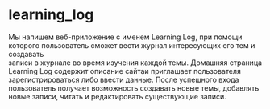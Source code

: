 # learning_log
Мы напишем веб-приложение с именем Learning Log, при помощи которого 
пользователь сможет вести журнал интересующих его тем и создавать  
записи в журнале во время изучения каждой темы. Домашняя страница 
Learning Log содержит описание сайтаи приглашает пользователя 
зарегистрироваться либо ввести данные. После успешного входа 
пользователь получает возможность создавать новые темы, добавлять 
новые записи, читать и редактировать существующие записи.